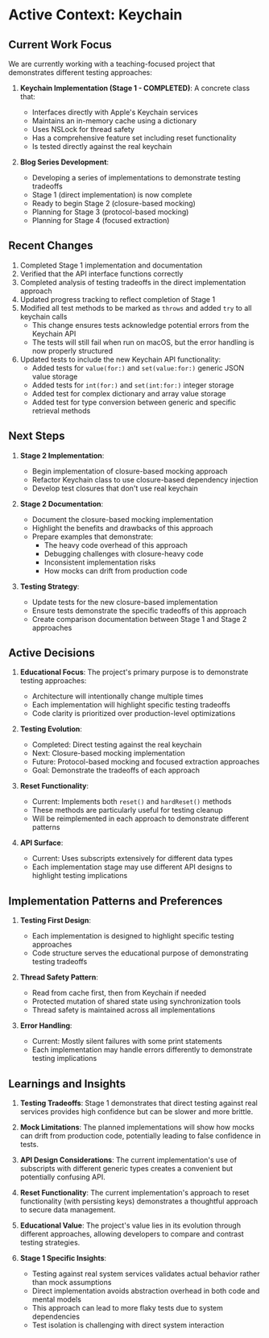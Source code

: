 # Active Context: Keychain

## Current Work Focus

We are currently working with a teaching-focused project that demonstrates different testing approaches:

1. **Keychain Implementation (Stage 1 - COMPLETED)**: A concrete class that:
   - Interfaces directly with Apple's Keychain services
   - Maintains an in-memory cache using a dictionary
   - Uses NSLock for thread safety
   - Has a comprehensive feature set including reset functionality
   - Is tested directly against the real keychain

2. **Blog Series Development**: 
   - Developing a series of implementations to demonstrate testing tradeoffs
   - Stage 1 (direct implementation) is now complete
   - Ready to begin Stage 2 (closure-based mocking)
   - Planning for Stage 3 (protocol-based mocking)
   - Planning for Stage 4 (focused extraction)

## Recent Changes

1. Completed Stage 1 implementation and documentation
2. Verified that the API interface functions correctly
3. Completed analysis of testing tradeoffs in the direct implementation approach
4. Updated progress tracking to reflect completion of Stage 1
5. Modified all test methods to be marked as `throws` and added `try` to all keychain calls
   - This change ensures tests acknowledge potential errors from the Keychain API
   - The tests will still fail when run on macOS, but the error handling is now properly structured
6. Updated tests to include the new Keychain API functionality:
   - Added tests for `value(for:)` and `set(value:for:)` generic JSON value storage
   - Added tests for `int(for:)` and `set(int:for:)` integer storage
   - Added test for complex dictionary and array value storage
   - Added test for type conversion between generic and specific retrieval methods

## Next Steps

1. **Stage 2 Implementation**:
   - Begin implementation of closure-based mocking approach
   - Refactor Keychain class to use closure-based dependency injection
   - Develop test closures that don't use real keychain

2. **Stage 2 Documentation**:
   - Document the closure-based mocking implementation
   - Highlight the benefits and drawbacks of this approach
   - Prepare examples that demonstrate:
     - The heavy code overhead of this approach
     - Debugging challenges with closure-heavy code
     - Inconsistent implementation risks
     - How mocks can drift from production code

3. **Testing Strategy**:
   - Update tests for the new closure-based implementation
   - Ensure tests demonstrate the specific tradeoffs of this approach
   - Create comparison documentation between Stage 1 and Stage 2 approaches

## Active Decisions

1. **Educational Focus**: The project's primary purpose is to demonstrate testing approaches:
   - Architecture will intentionally change multiple times
   - Each implementation will highlight specific testing tradeoffs
   - Code clarity is prioritized over production-level optimizations

2. **Testing Evolution**: 
   - Completed: Direct testing against the real keychain
   - Next: Closure-based mocking implementation
   - Future: Protocol-based mocking and focused extraction approaches
   - Goal: Demonstrate the tradeoffs of each approach

3. **Reset Functionality**:
   - Current: Implements both `reset()` and `hardReset()` methods
   - These methods are particularly useful for testing cleanup
   - Will be reimplemented in each approach to demonstrate different patterns

4. **API Surface**:
   - Current: Uses subscripts extensively for different data types
   - Each implementation stage may use different API designs to highlight testing implications

## Implementation Patterns and Preferences

1. **Testing First Design**:
   - Each implementation is designed to highlight specific testing approaches
   - Code structure serves the educational purpose of demonstrating testing tradeoffs

2. **Thread Safety Pattern**:
   - Read from cache first, then from Keychain if needed
   - Protected mutation of shared state using synchronization tools
   - Thread safety is maintained across all implementations

3. **Error Handling**:
   - Current: Mostly silent failures with some print statements
   - Each implementation may handle errors differently to demonstrate testing implications

## Learnings and Insights

1. **Testing Tradeoffs**: Stage 1 demonstrates that direct testing against real services provides high confidence but can be slower and more brittle.

2. **Mock Limitations**: The planned implementations will show how mocks can drift from production code, potentially leading to false confidence in tests.

3. **API Design Considerations**: The current implementation's use of subscripts with different generic types creates a convenient but potentially confusing API.

4. **Reset Functionality**: The current implementation's approach to reset functionality (with persisting keys) demonstrates a thoughtful approach to secure data management.

5. **Educational Value**: The project's value lies in its evolution through different approaches, allowing developers to compare and contrast testing strategies.

6. **Stage 1 Specific Insights**:
   - Testing against real system services validates actual behavior rather than mock assumptions
   - Direct implementation avoids abstraction overhead in both code and mental models
   - This approach can lead to more flaky tests due to system dependencies
   - Test isolation is challenging with direct system interaction
